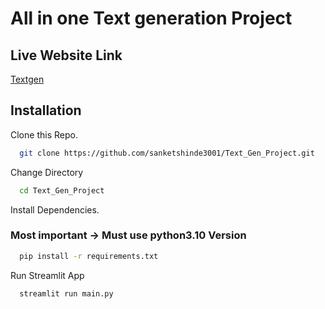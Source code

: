 # All in one Text generation Project 

## Live Website Link
[Textgen](https://textgen.streamlit.app/)

## Installation

Clone this Repo.
```bash
  git clone https://github.com/sanketshinde3001/Text_Gen_Project.git
```

Change Directory
```bash
  cd Text_Gen_Project
```

Install Dependencies.
### Most important -> Must use python3.10 Version
```bash
  pip install -r requirements.txt
```
Run Streamlit App
```bash
  streamlit run main.py
```
